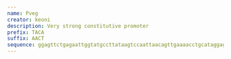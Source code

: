 ```yaml
---
name: Pveg
creator: keoni
description: Very strong constitutive promoter
prefix: TACA
suffix: AACT
sequence: ggagttctgagaattggtatgccttataagtccaattaacagttgaaaacctgcataggagagctatgcgggttttttattttacataatgatacataatttaccgaaacttgcggaacataattgaggaatcatagaattttgtcaaaataattttattgacaacgtcttattaacgttgatataatttaaattttatttgacaaaaatgggctcgtgttgtacaataaatgtagt
---
```

